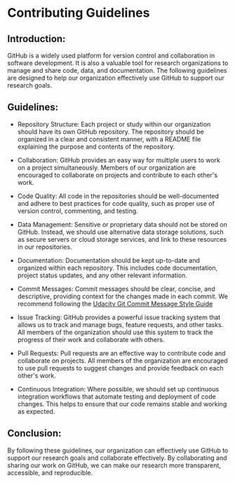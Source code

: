 # Contributing Guidelines

## Introduction:
GitHub is a widely used platform for version control and collaboration in software development. It is also a valuable tool for research organizations to manage and share code, data, and documentation. The following guidelines are designed to help our organization effectively use GitHub to support our research goals.

## Guidelines:
* Repository Structure: Each project or study within our organization should have its own GitHub repository. The repository should be organized in a clear and consistent manner, with a README file explaining the purpose and contents of the repository.

* Collaboration: GitHub provides an easy way for multiple users to work on a project simultaneously. Members of our organization are encouraged to collaborate on projects and contribute to each other's work.

* Code Quality: All code in the repositories should be well-documented and adhere to best practices for code quality, such as proper use of version control, commenting, and testing.

* Data Management: Sensitive or proprietary data should not be stored on GitHub. Instead, we should use alternative data storage solutions, such as secure servers or cloud storage services, and link to these resources in our repositories.

* Documentation: Documentation should be kept up-to-date and organized within each repository. This includes code documentation, project status updates, and any other relevant information.

* Commit Messages: Commit messages should be clear, concise, and descriptive, providing context for the changes made in each commit. We recommend following the [Udacity Git Commit Message Style Guide](https://udacity.github.io/git-styleguide/)

* Issue Tracking: GitHub provides a powerful issue tracking system that allows us to track and manage bugs, feature requests, and other tasks. All members of the organization should use this system to track the progress of their work and collaborate with others.

* Pull Requests: Pull requests are an effective way to contribute code and collaborate on projects. All members of the organization are encouraged to use pull requests to suggest changes and provide feedback on each other's work.

* Continuous Integration: Where possible, we should set up continuous integration workflows that automate testing and deployment of code changes. This helps to ensure that our code remains stable and working as expected.

## Conclusion:
By following these guidelines, our organization can effectively use GitHub to support our research goals and collaborate effectively. By collaborating and sharing our work on GitHub, we can make our research more transparent, accessible, and reproducible.
